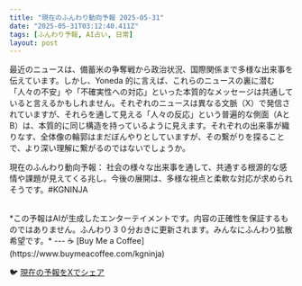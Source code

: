 ```yaml
---
title: "現在のふんわり動向予報 2025-05-31"
date: "2025-05-31T03:12:40.411Z"
tags: [ふんわり予報, AI占い, 日常]
layout: post
---
```



最近のニュースは、備蓄米の争奪戦から政治状況、国際関係まで多様な出来事を伝えています。しかし、Yoneda 的に言えば、これらのニュースの裏に潜む「人々の不安」や「不確実性への対応」といった本質的なメッセージは共通していると言えるかもしれません。それぞれのニュースは異なる文脈（X）で発信されていますが、それらを通して見える「人々の反応」という普遍的な側面（AとB）は、本質的に同じ構造を持っているように見えます。それぞれの出来事が織りなす、全体像の輪郭はまだぼんやりとしていますが、その繋がりを探ることで、より深い理解に繋がるのではないでしょうか。

現在のふんわり動向予報：
社会の様々な出来事を通して、共通する根源的な感情や課題が見えてくる兆し。今後の展開は、多様な視点と柔軟な対応が求められそうです。#KGNINJA

<br>
*この予報はAIが生成したエンターテイメントです。内容の正確性を保証するものではありません。ふんわり３０分おきに更新されます。みんなにふんわり拡散希望です。*
---
☕️ [Buy Me a Coffee](https://www.buymeacoffee.com/kgninja)

🐦 [現在の予報をXでシェア](https://twitter.com/intent/tweet?text=%E7%8F%BE%E5%9C%A8%E3%81%AE%E3%81%B5%E3%82%93%E3%82%8F%E3%82%8A%E4%BA%88%E5%A0%B1%3A%20%E3%80%8C%E6%9C%80%E8%BF%91%E3%81%AE%E3%83%8B%E3%83%A5%E3%83%BC%E3%82%B9%E3%81%AF%E3%80%81%E5%82%99%E8%93%84%E7%B1%B3%E3%81%AE%E4%BA%89%E5%A5%AA%E6%88%A6%E3%81%8B%E3%82%89%E6%94%BF%E6%B2%BB%E7%8A%B6%E6%B3%81%E3%80%81%E5%9B%BD%E9%9A%9B%E9%96%A2%E4%BF%82%E3%81%BE%E3%81%A7%E5%A4%9A%E6%A7%98%E3%81%AA%E5%87%BA%E6%9D%A5%E4%BA%8B%E3%82%92%E4%BC%9D%E3%81%88%E3%81%A6%E3%81%84%E3%81%BE%E3%81%99%E3%80%82%E3%80%8D%23KGNINJA%20%E7%B6%9A%E3%81%8D%E3%81%AF%E3%83%96%E3%83%AD%E3%82%B0%E3%81%A7%EF%BC%81%F0%9F%91%87&url=https%3A%2F%2Fkg-ninja.github.io%2FFunwariyoso%2F)
